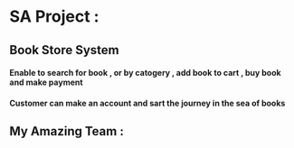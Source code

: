# SA Project : 
## Book Store System 
#### Enable to search for book , or by catogery , add book to cart , buy book and make payment 
#### Customer can make an account and sart the journey in the sea of books

## My Amazing Team : 
  ###
  ###
  ###
  ###
